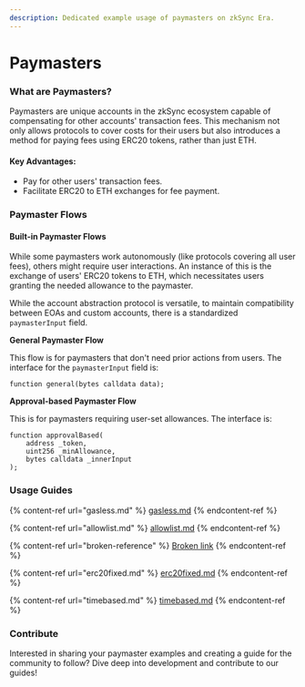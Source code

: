 ```yaml
---
description: Dedicated example usage of paymasters on zkSync Era.
---
```


# Paymasters

### What are Paymasters?

Paymasters are unique accounts in the zkSync ecosystem capable of compensating for other accounts' transaction fees. This mechanism not only allows protocols to cover costs for their users but also introduces a method for paying fees using ERC20 tokens, rather than just ETH.

#### Key Advantages:

* Pay for other users' transaction fees.
* Facilitate ERC20 to ETH exchanges for fee payment.

### Paymaster Flows

#### Built-in Paymaster Flows

While some paymasters work autonomously (like protocols covering all user fees), others might require user interactions. An instance of this is the exchange of users' ERC20 tokens to ETH, which necessitates users granting the needed allowance to the paymaster.

While the account abstraction protocol is versatile, to maintain compatibility between EOAs and custom accounts, there is a standardized `paymasterInput` field.

**General Paymaster Flow**

This flow is for paymasters that don't need prior actions from users. The interface for the `paymasterInput` field is:

```solidity
function general(bytes calldata data);
```

**Approval-based Paymaster Flow**

This is for paymasters requiring user-set allowances. The interface is:

```solidity
function approvalBased(
    address _token,
    uint256 _minAllowance,
    bytes calldata _innerInput
);
```

### Usage Guides

{% content-ref url="gasless.md" %}
[gasless.md](gasless.md)
{% endcontent-ref %}

{% content-ref url="allowlist.md" %}
[allowlist.md](allowlist.md)
{% endcontent-ref %}

{% content-ref url="broken-reference" %}
[Broken link](broken-reference)
{% endcontent-ref %}

{% content-ref url="erc20fixed.md" %}
[erc20fixed.md](erc20fixed.md)
{% endcontent-ref %}

{% content-ref url="timebased.md" %}
[timebased.md](timebased.md)
{% endcontent-ref %}

### Contribute

Interested in sharing your paymaster examples and creating a guide for the community to follow? Dive deep into development and contribute to our guides!
